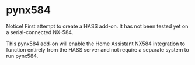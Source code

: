 # pynx584

Notice!  First attempt to create a HASS add-on.   It has not been tested yet on a serial-connected NX-584.

This pynx584 add-on will enable the Home Assistant NX584 integration to function entirely from the HASS server and not require a separate system to run pynx584.
